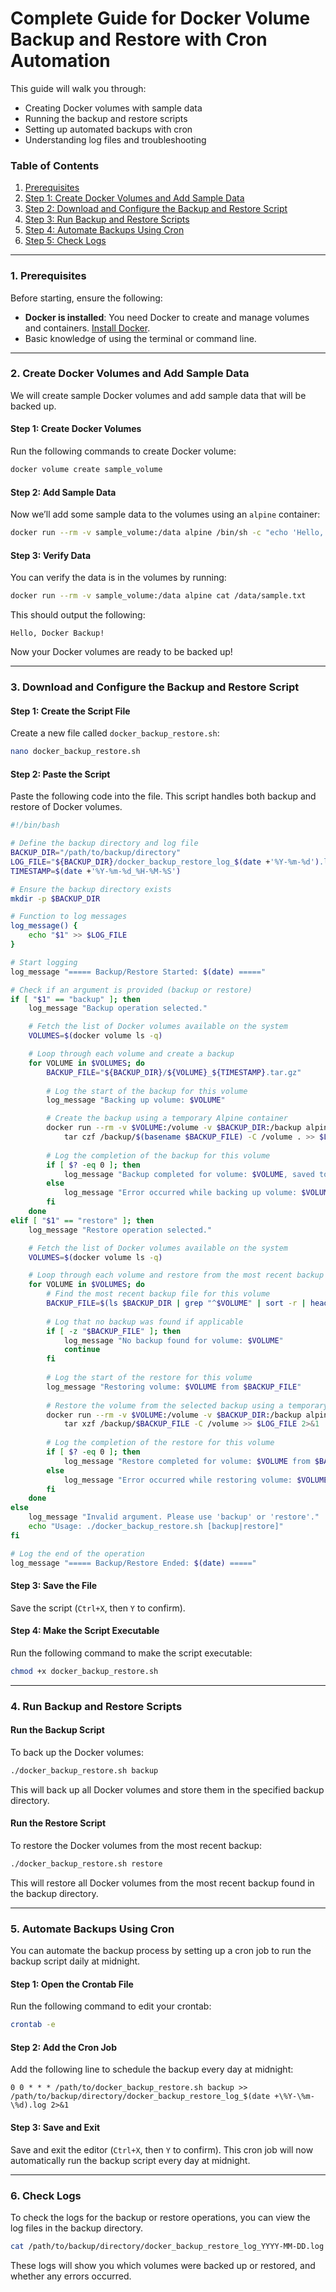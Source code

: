 
# **Complete Guide for Docker Volume Backup and Restore with Cron Automation**

This guide will walk you through:

- Creating Docker volumes with sample data
- Running the backup and restore scripts
- Setting up automated backups with cron
- Understanding log files and troubleshooting

### **Table of Contents**
1. [Prerequisites](#1-prerequisites)
2. [Step 1: Create Docker Volumes and Add Sample Data](#2-create-docker-volumes-and-add-sample-data)
3. [Step 2: Download and Configure the Backup and Restore Script](#3-download-and-configure-the-backup-and-restore-script)
4. [Step 3: Run Backup and Restore Scripts](#4-run-backup-and-restore-scripts)
5. [Step 4: Automate Backups Using Cron](#5-automate-backups-using-cron)
6. [Step 5: Check Logs](#6-check-logs)

---

### **1. Prerequisites**

Before starting, ensure the following:

- **Docker is installed**: You need Docker to create and manage volumes and containers. [Install Docker](https://docs.docker.com/get-docker/).
- Basic knowledge of using the terminal or command line.

---

### **2. Create Docker Volumes and Add Sample Data**

We will create sample Docker volumes and add sample data that will be backed up.

#### Step 1: Create Docker Volumes

Run the following commands to create Docker volume:

```bash
docker volume create sample_volume
```

#### Step 2: Add Sample Data

Now we’ll add some sample data to the volumes using an `alpine` container:

```bash
docker run --rm -v sample_volume:/data alpine /bin/sh -c "echo 'Hello, Docker Backup!' > /data/sample.txt"
```

#### Step 3: Verify Data

You can verify the data is in the volumes by running:

```bash
docker run --rm -v sample_volume:/data alpine cat /data/sample.txt
```

This should output the following:

```
Hello, Docker Backup!
```


Now your Docker volumes are ready to be backed up!

---

### **3. Download and Configure the Backup and Restore Script**

#### Step 1: Create the Script File

Create a new file called `docker_backup_restore.sh`:

```bash
nano docker_backup_restore.sh
```

#### Step 2: Paste the Script

Paste the following code into the file. This script handles both backup and restore of Docker volumes.

```bash
#!/bin/bash

# Define the backup directory and log file
BACKUP_DIR="/path/to/backup/directory"
LOG_FILE="${BACKUP_DIR}/docker_backup_restore_log_$(date +'%Y-%m-%d').log"
TIMESTAMP=$(date +'%Y-%m-%d_%H-%M-%S')

# Ensure the backup directory exists
mkdir -p $BACKUP_DIR

# Function to log messages
log_message() {
    echo "$1" >> $LOG_FILE
}

# Start logging
log_message "===== Backup/Restore Started: $(date) ====="

# Check if an argument is provided (backup or restore)
if [ "$1" == "backup" ]; then
    log_message "Backup operation selected."

    # Fetch the list of Docker volumes available on the system
    VOLUMES=$(docker volume ls -q)

    # Loop through each volume and create a backup
    for VOLUME in $VOLUMES; do
        BACKUP_FILE="${BACKUP_DIR}/${VOLUME}_${TIMESTAMP}.tar.gz"
        
        # Log the start of the backup for this volume
        log_message "Backing up volume: $VOLUME"

        # Create the backup using a temporary Alpine container
        docker run --rm -v $VOLUME:/volume -v $BACKUP_DIR:/backup alpine \
            tar czf /backup/$(basename $BACKUP_FILE) -C /volume . >> $LOG_FILE 2>&1
        
        # Log the completion of the backup for this volume
        if [ $? -eq 0 ]; then
            log_message "Backup completed for volume: $VOLUME, saved to $BACKUP_FILE"
        else
            log_message "Error occurred while backing up volume: $VOLUME"
        fi
    done
elif [ "$1" == "restore" ]; then
    log_message "Restore operation selected."

    # Fetch the list of Docker volumes available on the system
    VOLUMES=$(docker volume ls -q)

    # Loop through each volume and restore from the most recent backup
    for VOLUME in $VOLUMES; do
        # Find the most recent backup file for this volume
        BACKUP_FILE=$(ls $BACKUP_DIR | grep "^$VOLUME" | sort -r | head -n 1)
        
        # Log that no backup was found if applicable
        if [ -z "$BACKUP_FILE" ]; then
            log_message "No backup found for volume: $VOLUME"
            continue
        fi
        
        # Log the start of the restore for this volume
        log_message "Restoring volume: $VOLUME from $BACKUP_FILE"
        
        # Restore the volume from the selected backup using a temporary Alpine container
        docker run --rm -v $VOLUME:/volume -v $BACKUP_DIR:/backup alpine \
            tar xzf /backup/$BACKUP_FILE -C /volume >> $LOG_FILE 2>&1
        
        # Log the completion of the restore for this volume
        if [ $? -eq 0 ]; then
            log_message "Restore completed for volume: $VOLUME from $BACKUP_FILE"
        else
            log_message "Error occurred while restoring volume: $VOLUME"
        fi
    done
else
    log_message "Invalid argument. Please use 'backup' or 'restore'."
    echo "Usage: ./docker_backup_restore.sh [backup|restore]"
fi

# Log the end of the operation
log_message "===== Backup/Restore Ended: $(date) ====="
```

#### Step 3: Save the File

Save the script (`Ctrl+X`, then `Y` to confirm).

#### Step 4: Make the Script Executable

Run the following command to make the script executable:

```bash
chmod +x docker_backup_restore.sh
```

---

### **4. Run Backup and Restore Scripts**

#### Run the Backup Script

To back up the Docker volumes:

```bash
./docker_backup_restore.sh backup
```

This will back up all Docker volumes and store them in the specified backup directory.

#### Run the Restore Script

To restore the Docker volumes from the most recent backup:

```bash
./docker_backup_restore.sh restore
```

This will restore all Docker volumes from the most recent backup found in the backup directory.

---

### **5. Automate Backups Using Cron**

You can automate the backup process by setting up a cron job to run the backup script daily at midnight.

#### Step 1: Open the Crontab File

Run the following command to edit your crontab:

```bash
crontab -e
```

#### Step 2: Add the Cron Job

Add the following line to schedule the backup every day at midnight:

```
0 0 * * * /path/to/docker_backup_restore.sh backup >> /path/to/backup/directory/docker_backup_restore_log_$(date +\%Y-\%m-\%d).log 2>&1
```

#### Step 3: Save and Exit

Save and exit the editor (`Ctrl+X`, then `Y` to confirm). This cron job will now automatically run the backup script every day at midnight.

---

### **6. Check Logs**

To check the logs for the backup or restore operations, you can view the log files in the backup directory.

```bash
cat /path/to/backup/directory/docker_backup_restore_log_YYYY-MM-DD.log
```

These logs will show you which volumes were backed up or restored, and whether any errors occurred.


